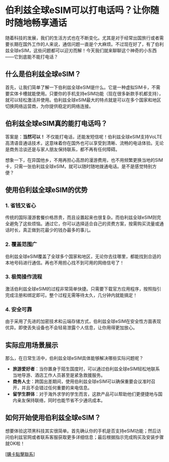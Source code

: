 # 伯利兹全球eSIM可以打电话吗？让你随时随地畅享通话

随着科技的发展，我们的生活方式也在不断变化。尤其是对于经常出国旅行或者需要长期在国外工作的人来说，通信问题一直是个大麻烦。不过现在好了，有了伯利兹全球eSIM，这些问题都可以迎刃而解！今天我们就来聊聊这个神奇的小东西——它到底能不能打电话？

## 什么是伯利兹全球eSIM？

首先，让我们简单了解一下伯利兹全球eSIM是什么。它是一种虚拟SIM卡，不需要实体卡槽就能使用。只要你的手机支持eSIM功能（现在很多新款手机都支持），就可以轻松激活并使用。伯利兹全球eSIM最大的特点就是可以在多个国家和地区切换网络运营商，为你提供稳定的网络连接。

## 伯利兹全球eSIM真的能打电话吗？

答案是：**当然可以！** 不仅能打电话，还能发短信呢！伯利兹全球eSIM支持VoLTE高清语音通话技术，这意味着你在国外也可以享受到清晰、流畅的电话体验。无论是商务洽谈还是与家人朋友保持联系，都不再有任何障碍。

想象一下，在异国他乡，不用再担心高昂的漫游费用，也不用频繁更换当地的SIM卡，只需一张伯利兹全球eSIM，就可以随时随地拨通电话。是不是感觉特别方便？

## 使用伯利兹全球eSIM的优势

### 1. 省钱又省心
传统的国际漫游套餐价格昂贵，而且设置起来也很复杂。而伯利兹全球eSIM则完全避免了这些烦恼。通过它，你可以选择适合自己的资费方案，按需购买流量或通话时长，真正做到花最少的钱办最多的事儿。

### 2. 覆盖范围广
伯利兹全球eSIM覆盖了全球多个国家和地区，无论你去往哪里，都能找到合适的本地号码进行通信。再也不用担心找不到可用的网络信号了！

### 3. 极简操作流程
激活伯利兹全球eSIM的过程非常简单快捷。只需要下载官方应用程序，按照指引完成注册和绑定即可。整个过程无需等待太久，几分钟内就能搞定！

### 4. 安全可靠
由于采用了先进的加密技术和云端存储方式，伯利兹全球eSIM在安全性方面表现优异。即使丢失设备也不会轻易泄露个人信息，让你用得更加放心。

## 实际应用场景展示

那么，在日常生活中，伯利兹全球eSIM具体能够解决哪些实际问题呢？

- **旅游爱好者**：当你置身于陌生国度时，可以通过伯利兹全球eSIM轻松地联系当地导游、酒店工作人员甚至是紧急救援服务。
- **商务人士**：跨国出差期间，使用伯利兹全球eSIM可以确保重要会议准时召开，并且不会错过任何重要的来电信息。
- **留学生群体**：对于海外求学的学生而言，这款产品可以帮助他们更便捷地与国内亲友保持联络，同时也能节省不少通讯成本。

## 如何开始使用伯利兹全球eSIM？

想要体验这项黑科技其实很简单。首先确认你的手机是否支持eSIM功能；然后访问伯利兹官网或者联系客服获取更多详细信息；最后根据指示完成购买及安装步骤就OK啦！

[[購卡點擊聯系](https://t.me/s/esim1088)]